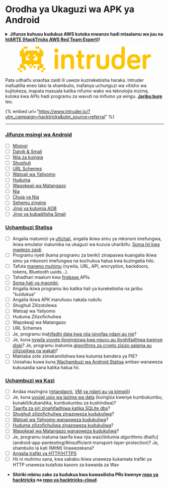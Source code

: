 # Orodha ya Ukaguzi wa APK ya Android

<details>

<summary><strong>Jifunze kuhusu kudukua AWS kutoka mwanzo hadi mtaalamu wa juu na</strong> <a href="https://training.hacktricks.xyz/courses/arte"><strong>htARTE (HackTricks AWS Red Team Expert)</strong></a><strong>!</strong></summary>

* Je, unafanya kazi katika **kampuni ya usalama wa mtandao**? Je, ungependa kuona **kampuni yako ikionekana katika HackTricks**? Au ungependa kupata ufikiaji wa **toleo jipya zaidi la PEASS au kupakua HackTricks kwa PDF**? Angalia [**MPANGO WA KUJIUNGA**](https://github.com/sponsors/carlospolop)!
* Gundua [**The PEASS Family**](https://opensea.io/collection/the-peass-family), mkusanyiko wetu wa kipekee wa [**NFTs**](https://opensea.io/collection/the-peass-family)
* Pata [**swag rasmi ya PEASS & HackTricks**](https://peass.creator-spring.com)
* **Jiunge na** [**💬**](https://emojipedia.org/speech-balloon/) [**Kikundi cha Discord**](https://discord.gg/hRep4RUj7f) au [**kikundi cha telegram**](https://t.me/peass) au **nifuatilie** kwenye **Twitter** 🐦[**@carlospolopm**](https://twitter.com/hacktricks_live)**.**
* **Shiriki mbinu zako za kudukua kwa kuwasilisha PR kwenye repo ya [hacktricks](https://github.com/carlospolop/hacktricks) na repo ya [hacktricks-cloud](https://github.com/carlospolop/hacktricks-cloud)**.

</details>

<figure><img src="/.gitbook/assets/image (675).png" alt=""><figcaption></figcaption></figure>

Pata udhaifu unaofaa zaidi ili uweze kuzirekebisha haraka. Intruder inafuatilia eneo lako la shambulio, inafanya uchunguzi wa vitisho wa kujitokeza, inapata masuala katika mfumo wako wa teknolojia mzima, kutoka kwa APIs hadi programu za wavuti na mifumo ya wingu. [**Jaribu bure**](https://www.intruder.io/?utm\_source=referral\&utm\_campaign=hacktricks) leo.

{% embed url="https://www.intruder.io/?utm_campaign=hacktricks&utm_source=referral" %}

***

### [Jifunze msingi wa Android](android-app-pentesting/#2-android-application-fundamentals)

* [ ] [Misingi](android-app-pentesting/#fundamentals-review)
* [ ] [Dalvik & Smali](android-app-pentesting/#dalvik--smali)
* [ ] [Njia za kuingia](android-app-pentesting/#application-entry-points)
* [ ] [Shughuli](android-app-pentesting/#launcher-activity)
* [ ] [URL Schemes](android-app-pentesting/#url-schemes)
* [ ] [Watoaji wa Yaliyomo](android-app-pentesting/#services)
* [ ] [Huduma](android-app-pentesting/#services-1)
* [ ] [Wapokeaji wa Matangazo](android-app-pentesting/#broadcast-receivers)
* [ ] [Nia](android-app-pentesting/#intents)
* [ ] [Chuja ya Nia](android-app-pentesting/#intent-filter)
* [ ] [Sehemu zingine](android-app-pentesting/#other-app-components)
* [ ] [Jinsi ya kutumia ADB](android-app-pentesting/#adb-android-debug-bridge)
* [ ] [Jinsi ya kubadilisha Smali](android-app-pentesting/#smali)

### [Uchambuzi Statisa](android-app-pentesting/#static-analysis)

* [ ] Angalia matumizi ya [ufichaji](android-checklist.md#some-obfuscation-deobfuscation-information), angalia ikiwa simu ya mkononi imefungwa, ikiwa emulator inatumika na ukaguzi wa kuzuia uharibifu. [Soma hii kwa maelezo zaidi](android-app-pentesting/#other-checks).
* [ ] Programu nyeti (kama programu za benki) zinapaswa kuangalia ikiwa simu ya mkononi imefungwa na kuchukua hatua kwa kuzingatia hilo.
* [ ] Tafuta [maneno muhimu](android-app-pentesting/#looking-for-interesting-info) (nywila, URL, API, encryption, backdoors, tokens, Bluetooth uuids...).
* [ ] Tahadhari maalum kwa [firebase ](android-app-pentesting/#firebase)APIs.
* [ ] [Soma hati ya maombi:](android-app-pentesting/#basic-understanding-of-the-application-manifest-xml)
* [ ] Angalia ikiwa programu iko katika hali ya kurekebisha na jaribu "kuidukua"
* [ ] Angalia ikiwa APK inaruhusu nakala rudufu
* [ ] Shughuli Zilizotolewa
* [ ] Watoaji wa Yaliyomo
* [ ] Huduma Zilizofichuliwa
* [ ] Wapokeaji wa Matangazo
* [ ] URL Schemes
* [ ] Je, programu ina[hifadhi data kwa njia isiyofaa ndani au nje](android-app-pentesting/#insecure-data-storage)?
* [ ] Je, kuna [nywila yoyote iliyoingizwa kwa nguvu au iliyohifadhiwa kwenye diski](android-app-pentesting/#poorkeymanagementprocesses)? Je, programu inatumia [algorithms za crypto zisizo salama au zilizopitwa na wakati](android-app-pentesting/#useofinsecureandordeprecatedalgorithms)?
* [ ] Maktaba zote zimekamilishwa kwa kutumia bendera ya PIE?
* [ ] Usisahau kuwa kuna[ Wachambuzi wa Android Statisa](android-app-pentesting/#automatic-analysis) ambao wanaweza kukusaidia sana katika hatua hii.

### [Uchambuzi wa Kazi](android-app-pentesting/#dynamic-analysis)

* [ ] Andaa mazingira ([mtandaoni](android-app-pentesting/#online-dynamic-analysis), [VM ya ndani au ya kimwili](android-app-pentesting/#local-dynamic-analysis))
* [ ] Je, kuna [uvujaji usio wa lazima wa data](android-app-pentesting/#unintended-data-leakage) (kuingiza kwenye kumbukumbu, kunakili/kubandika, kumbukumbu za kushindwa)?
* [ ] [Taarifa za siri zinahifadhiwa katika SQLite dbs](android-app-pentesting/#sqlite-dbs)?
* [ ] [Shughuli zilizofichuliwa zinazoweza kudukuliwa](android-app-pentesting/#exploiting-exported-activities-authorisation-bypass)?
* [ ] [Watoaji wa Yaliyomo wanaoweza kudukuliwa](android-app-pentesting/#exploiting-content-providers-accessing-and-manipulating-sensitive-information)?
* [ ] [Huduma zilizofichuliwa zinazoweza kudukuliwa](android-app-pentesting/#exploiting-services)?
* [ ] [Wapokeaji wa Matangazo wanaoweza kudukuliwa](android-app-pentesting/#exploiting-broadcast-receivers)?
* [ ] Je, programu inatuma taarifa kwa njia wazi/ikitumia algorithms dhaifu](android-app-pentesting/#insufficient-transport-layer-protection)? Je, shambulio la kati (MitM) linawezekana?
* [ ] [Angalia trafiki ya HTTP/HTTPS](android-app-pentesting/#inspecting-http-traffic)
* [ ] Hii ni muhimu sana, kwa sababu ikiwa unaweza kukamata trafiki ya HTTP unaweza kutafuta kasoro za kawaida za Wav
* **Shiriki mbinu zako za kudukua kwa kuwasilisha PRs kwenye [repo ya hacktricks](https://github.com/carlospolop/hacktricks) na [repo ya hacktricks-cloud](https://github.com/carlospolop/hacktricks-cloud)**.

</details>
